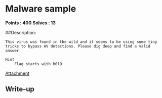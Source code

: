 # Malware sample

**Points : 400**
**Solves : 13**


##Description:

	This virus was found in the wild and it seems to be using some tiny tricks to bypass AV detections. Please dig deep and find a valid answer.
	
	Hint
		Flag starts with h0lD

[Attachment](rev400_30f9a723297dc60d.zip)

## Write-up
